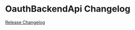 # OauthBackendApi Changelog

[Release Changelog](https://github.com/spryker/oauth-backend-api/releases)
